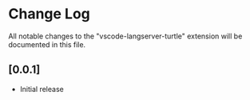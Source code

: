 # Change Log
All notable changes to the "vscode-langserver-turtle" extension will be documented in this file.

## [0.0.1]
- Initial release